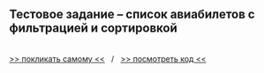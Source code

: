 ## Тестовое задание &ndash; список авиабилетов с фильтрацией и сортировкой
\
[>> покликать самому <<](https://flights-list-by-vaniya-k.netlify.app/)&nbsp;&nbsp;&nbsp;/&nbsp;&nbsp;&nbsp;[>> посмотреть код <<](https://github.com/vaniya-k/flights-list)